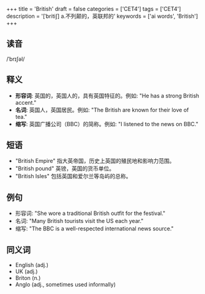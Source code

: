 +++
title = 'British'
draft = false
categories = ['CET4']
tags = ['CET4']
description = '[ˈbriti∫] a.不列颠的，英联邦的'
keywords = ['ai words', 'British']
+++

## 读音
/ˈbrɪʃəl/

## 释义
- **形容词**: 英国的，英国人的，具有英国特征的。例如: "He has a strong British accent."
- **名词**: 英国人，英国居民。例如: "The British are known for their love of tea."
- **缩写**: 英国广播公司（BBC）的简称。例如: "I listened to the news on BBC."

## 短语
- "British Empire" 指大英帝国，历史上英国的殖民地和影响力范围。
- "British pound" 英镑，英国的货币单位。
- "British Isles" 包括英国和爱尔兰等岛屿的总称。

## 例句
- 形容词: "She wore a traditional British outfit for the festival."
- 名词: "Many British tourists visit the US each year."
- 缩写: "The BBC is a well-respected international news source."

## 同义词
- English (adj.)
- UK (adj.)
- Briton (n.)
- Anglo (adj., sometimes used informally)
